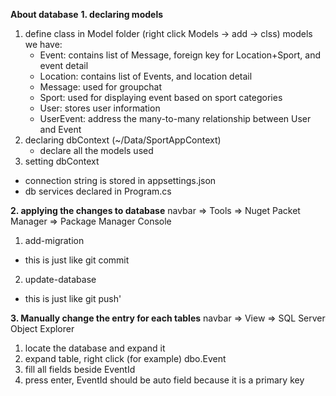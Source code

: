 
**About database**
**1. declaring models**
1. define class in Model folder (right click Models -> add -> clss)
   models we have:
   - Event: contains list of Message, foreign key for Location+Sport, and event detail
   - Location: contains list of Events, and location detail
   - Message: used for groupchat 
   - Sport: used for displaying event based on sport categories
   - User: stores user information
   - UserEvent: address the many-to-many relationship between User and Event
2. declaring dbContext (~/Data/SportAppContext)
   - declare all the models used
3. setting dbContext
- connection string is stored in appsettings.json
- db services declared in Program.cs

**2. applying the changes to database**
navbar => Tools => Nuget Packet Manager => Package Manager Console
1. add-migration <name your migration>
  - this is just like git commit
2. update-database
  - this is just like git push'

**3. Manually change the entry for each tables**
navbar => View => SQL Server Object Explorer
1. locate the database and expand it
2. expand table, right click (for example) dbo.Event
3. fill all fields beside EventId
4. press enter, EventId should be auto field because it is a primary key
